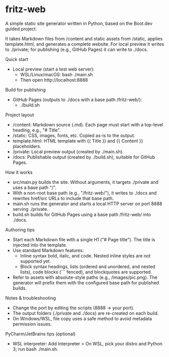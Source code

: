 # fritz-web

A simple static site generator written in Python, based on the Boot.dev guided project.

It takes Markdown files from /content and static assets from /static, applies template.html, and generates a complete website. For local preview it writes to ./private; for publishing (e.g., GitHub Pages) it can write to ./docs.

Quick start

- Local preview (start a test web server):
  - WSL/Linux/macOS: bash ./main.sh
  - Then open http://localhost:8888

Build for publishing

- GitHub Pages (outputs to ./docs with a base path /fritz-web/):
  - ./build.sh

Project layout

- /content: Markdown source (.md). Each page must start with a top-level heading, e.g., "# Title".
- /static: CSS, images, fonts, etc. Copied as-is to the output.
- template.html: HTML template with {{ Title }} and {{ Content }} placeholders.
- /private: Local preview output (created by ./main.sh).
- /docs: Publishable output (created by ./build.sh), suitable for GitHub Pages.

How it works

- src/main.py builds the site. Without arguments, it targets ./private and uses a base path "/".
- With a non-root base path (e.g., "/fritz-web/"), it writes to ./docs and rewrites href/src URLs to include that base path.
- main.sh runs the generator and starts a local HTTP server on port 8888 serving ./private.
- build.sh builds for GitHub Pages using a base path /fritz-web/ into ./docs.

Authoring tips

- Start each Markdown file with a single H1 ("# Page title"). The title is injected into the template.
- Use standard Markdown features:
  - Inline syntax bold, italic, and code. Nested inline styles are not supported yet.
  - Block syntax headings, lists (ordered and unordered, and nested lists), code blocks (``` fenced), and blockquotes are supported.
- Refer to assets with absolute-style paths (e.g., /images/pic.png). The generator will prefix them with the configured base path for published builds.

Notes & troubleshooting

- Change the port by editing the scripts (8888 → your port).
- The output folders (./private and ./docs) are re-created on each build.
- On Windows/WSL, file copy uses a safe method to avoid metadata permission issues.

PyCharm/JetBrains tips (optional)

- WSL interpreter: Add Interpreter > On WSL, pick your distro and Python 3; run bash ./main.sh.
